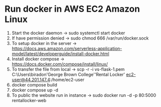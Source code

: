 # Run docker in AWS EC2 Amazon Linux
1. Start the docker daemon -> sudo systemctl start docker
2. If have permission denied -> sudo chmod 666 /var/run/docker.sock
3. To setup docker in the server -> https://docs.aws.amazon.com/serverless-application-model/latest/developerguide/install-docker.html
4. Install docker compose -> https://docs.docker.com/compose/install/linux/
5. To transfer the file from local -> scp -r  -i vs-flask-1.pem C:\Users\biradon\'George Brown College'\'Rental Locker' ec2-user@44.201.147.4:/home/ec2-user
6. docker compose build
7. docker compose up -d
8. To public the website run in instance -> sudo docker run -d -p 80:5000 rentallocker-web
